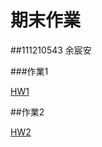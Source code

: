 # 期末作業

##111210543 余宸安

###作業1

[HW1](https://github.com/Micha1lyu/_sp/tree/main/hw1)

##作業2

[HW2](https://github.com/Micha1lyu/_sp/tree/main/hw2)
